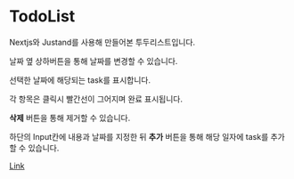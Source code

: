# TodoList 
Nextjs와 Justand를 사용해 만들어본 투두리스트입니다.

날짜 옆 상하버튼을 통해 날짜를 변경할 수 있습니다.

선택한 날짜에 해당되는 task를 표시합니다.

각 항목은 클릭시 빨간선이 그어지며 완료 표시됩니다.

__삭제__ 버튼을 통해 제거할 수 있습니다.

하단의 Input칸에 내용과 날짜를 지정한 뒤 __추가__ 버튼을 통해 해당 일자에 task를 추가 할 수 있습니다. 



[Link](https://react-todolist-zeta.vercel.app/)
